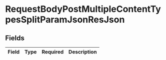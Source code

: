 # RequestBodyPostMultipleContentTypesSplitParamJsonResJson


## Fields

| Field       | Type        | Required    | Description |
| ----------- | ----------- | ----------- | ----------- |